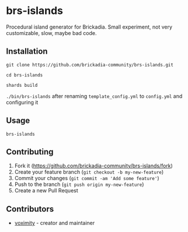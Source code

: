 # brs-islands

Procedural island generator for Brickadia. Small experiment, not very customizable, slow, maybe bad code.

## Installation

`git clone https://github.com/brickadia-community/brs-islands.git`

`cd brs-islands`

`shards build`

`./bin/brs-islands` after renaming `template_config.yml` to `config.yml` and configuring it

## Usage

`brs-islands`

## Contributing

1. Fork it (<https://github.com/brickadia-community/brs-islands/fork>)
2. Create your feature branch (`git checkout -b my-new-feature`)
3. Commit your changes (`git commit -am 'Add some feature'`)
4. Push to the branch (`git push origin my-new-feature`)
5. Create a new Pull Request

## Contributors

- [voximity](https://github.com/voximity) - creator and maintainer
